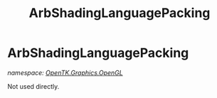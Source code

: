 ﻿---
title: ArbShadingLanguagePacking
---

# ArbShadingLanguagePacking
_namespace: [OpenTK.Graphics.OpenGL](N-OpenTK.Graphics.OpenGL.html)_

Not used directly.




